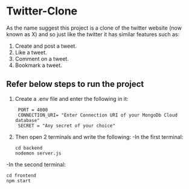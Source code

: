 # Twitter-Clone
As the name suggest this project is a clone of the twitter website (now known as X) and so just like the twitter it has similar features such as:
1. Create and post a tweet.
2. Like a tweet.
3. Comment on a tweet.
4. Bookmark a tweet.
## Refer below steps to run the project
1. Create a .env file and enter the following in it:
   ```
    PORT = 4000
    CONNECTION_URI= "Enter Connection URI of your MongoDb Cloud database"
    SECRET = "Any secret of your choice"
   ```
2. Then open 2 terminals and write the following:
-In the first terminal:
   ```
   cd backend
   nodemon server.js
   ```
-In the second terminal:
   ```
   cd frontend
   npm start
   ```


